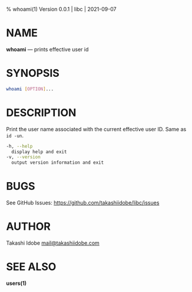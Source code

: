 % whoami(1) Version 0.0.1 | libc | 2021-09-07

NAME
====

**whoami** — prints effective user id 

SYNOPSIS
========

```sh
whoami [OPTION]... 
```

DESCRIPTION
===========

Print the user name associated with the current effective user ID. 
Same as `id -un`.

```sh
-h, --help 
  display help and exit
-v, --version 
  output version information and exit
```

BUGS
====

See GitHub Issues: <https://github.com/takashiidobe/libc/issues>

AUTHOR
======

Takashi Idobe <mail@takashiidobe.com>

SEE ALSO
========

**users(1)** 
